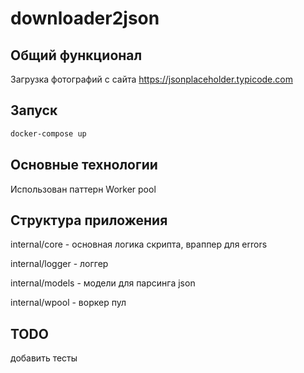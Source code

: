 # downloader2json

## Общий функционал

Загрузка фотографий с сайта https://jsonplaceholder.typicode.com

## Запуск

```bash
docker-compose up
```

## Основные технологии

Использован паттерн Worker pool

## Структура приложения

internal/core - основная логика скрипта, враппер для errors

internal/logger - логгер

internal/models - модели для парсинга json

internal/wpool - воркер пул

## TODO 

добавить тесты 
